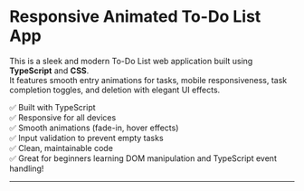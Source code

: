 # Responsive Animated To-Do List App

This is a sleek and modern To-Do List web application built using **TypeScript** and **CSS**.  
It features smooth entry animations for tasks, mobile responsiveness, task completion toggles, and deletion with elegant UI effects.  

✅ Built with TypeScript  
✅ Responsive for all devices  
✅ Smooth animations (fade-in, hover effects)  
✅ Input validation to prevent empty tasks  
✅ Clean, maintainable code  
✅ Great for beginners learning DOM manipulation and TypeScript event handling!

---
